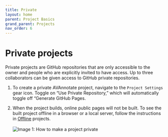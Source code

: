 ```yaml
---
title: Private
layout: home
parent: Project Basics
grand_parent: Projects
nav_order: 6
---
```


# Private projects 

Private projects are GitHub repositories that are only accessible to the owner and people who are explicitly invited to have access. Up to three collaborators can be given access to GitHub private repositories.

1. To create a private AVAnnotate project, navigate to the `Project Settings` gear icon. Toggle on “Use Private Repository,” which will automatically toggle off “Generate GitHub Pages.

2. When the project builds, online public pages will not be built. To see the built project offline in a browser or a local server, follow the instructions in [Offline](https://avannotate.github.io/documentation/pages/offline/) projects. 
<br><br>
![Image 1: How to make a project private](../../assets/privateprojectimage1.png) 
<br><br>
